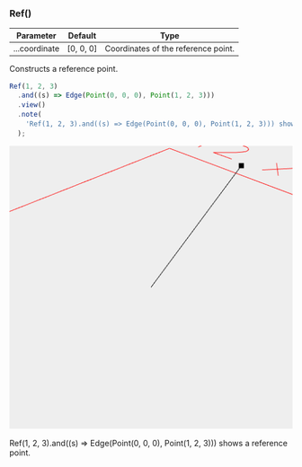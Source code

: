 ### Ref()
Parameter|Default|Type
---|---|---
...coordinate|[0, 0, 0]|Coordinates of the reference point.

Constructs a reference point.

```JavaScript
Ref(1, 2, 3)
  .and((s) => Edge(Point(0, 0, 0), Point(1, 2, 3)))
  .view()
  .note(
    'Ref(1, 2, 3).and((s) => Edge(Point(0, 0, 0), Point(1, 2, 3))) shows a reference point.'
  );
```

![Image](Ref.md.0.png)

Ref(1, 2, 3).and((s) => Edge(Point(0, 0, 0), Point(1, 2, 3))) shows a reference point.
